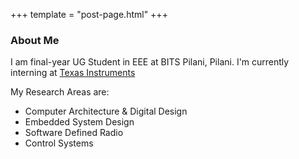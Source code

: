 +++
template = "post-page.html"
+++

### About Me

I am final-year UG Student in EEE at BITS Pilani, Pilani. I'm currently interning at [Texas Instruments](https://www.ti.com/)

My Research Areas are:
- Computer Architecture & Digital Design
- Embedded System Design 
- Software Defined Radio
- Control Systems

